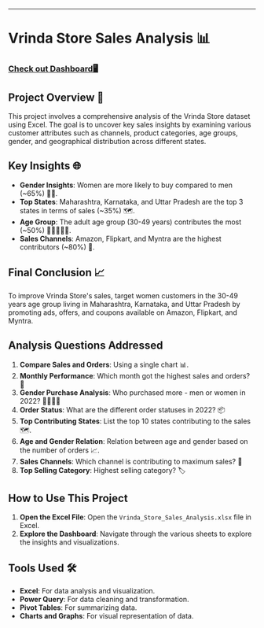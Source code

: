 
---

# Vrinda Store Sales Analysis 📊

### [Check out Dashboard🖥️](https://www.linkedin.com/feed/update/urn:li:activity:7241818968867418113/)

## Project Overview 🚀
This project involves a comprehensive analysis of the Vrinda Store dataset using Excel. The goal is to uncover key sales insights by examining various customer attributes such as channels, product categories, age groups, gender, and geographical distribution across different states.

## Key Insights 🌐
- **Gender Insights**: Women are more likely to buy compared to men (~65%) 👩🏻.
- **Top States**: Maharashtra, Karnataka, and Uttar Pradesh are the top 3 states in terms of sales (~35%) 🗺️.
- **Age Group**: The adult age group (30-49 years) contributes the most (~50%) 🧔🏻‍♀️👵🏻.
- **Sales Channels**: Amazon, Flipkart, and Myntra are the highest contributors (~80%) 🛒.

## Final Conclusion 📈
To improve Vrinda Store's sales, target women customers in the 30-49 years age group living in Maharashtra, Karnataka, and Uttar Pradesh by promoting ads, offers, and coupons available on Amazon, Flipkart, and Myntra.

## Analysis Questions Addressed
1. **Compare Sales and Orders**: Using a single chart 📊.
2. **Monthly Performance**: Which month got the highest sales and orders? 📅
3. **Gender Purchase Analysis**: Who purchased more - men or women in 2022? 👨🏻👩🏻
4. **Order Status**: What are the different order statuses in 2022? 📦
5. **Top Contributing States**: List the top 10 states contributing to the sales 🗺️.
6. **Age and Gender Relation**: Relation between age and gender based on the number of orders 📈.
7. **Sales Channels**: Which channel is contributing to maximum sales? 🛒
8. **Top Selling Category**: Highest selling category? 🏷️

## How to Use This Project
1. **Open the Excel File**: Open the `Vrinda_Store_Sales_Analysis.xlsx` file in Excel.
2. **Explore the Dashboard**: Navigate through the various sheets to explore the insights and visualizations.

## Tools Used 🛠️
- **Excel**: For data analysis and visualization.
- **Power Query**: For data cleaning and transformation.
- **Pivot Tables**: For summarizing data.
- **Charts and Graphs**: For visual representation of data.
